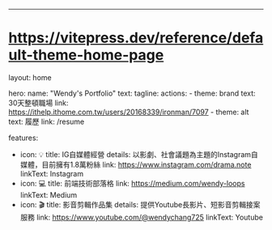 ---
# https://vitepress.dev/reference/default-theme-home-page
layout: home

hero:
  name: "Wendy's Portfolio"
  text: 
  tagline:
  actions:
    - theme: brand
      text: 30天整頓職場
      link: https://ithelp.ithome.com.tw/users/20168339/ironman/7097
    - theme: alt
      text: 履歷
      link: /resume

features:
  - icon: 💡
    title: IG自媒體經營
    details: 以影劇、社會議題為主題的Instagram自媒體，目前擁有1.8萬粉絲
    link: https://www.instagram.com/drama.note
    linkText: Instagram
  - icon: 💻
    title: 前端技術部落格
    link: https://medium.com/wendy-loops
    linkText: Medium
  - icon: 🎬
    title: 影音剪輯作品集
    details: 提供Youtube長影片、短影音剪輯接案服務
    link: https://www.youtube.com/@wendychang725
    linkText: Youtube


